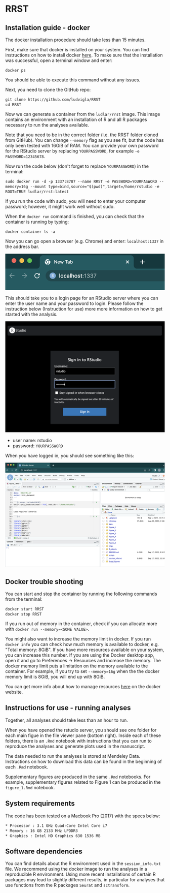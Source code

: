 # RRST

## Installation guide - docker 

The docker installation procedure should take less than 15 minutes.

First, make sure that docker is installed on your system. You can find instructions on how to 
install docker [here](https://docs.docker.com/get-docker/). To make sure that the installation 
was successful, open a terminal window and enter:

````
docker ps
````

You should be able to execute this command without any issues. 

Next, you need to clone the GitHub repo:

````
git clone https://github.com/ludvigla/RRST
cd RRST
````

Now we can generate a container from the `ludlar/rrst` image. This image contains an environment 
with an installation of R and all R packages necessary to run the analyses available.

Note that you need to be in the correct folder (i.e. the RRST folder cloned from GitHub). You can change 
`--memory` flag as you see fit, but the code has only been tested with 16GiB of RAM.
You can provide your own password for the RStudio server by replacing `YOURPASSWORD`, for example 
`-e PASSWORD=12345678`. 

Now run the code below (don't forget to replace `YOURPASSWORD`) in the terminal:

````
sudo docker run -d -p 1337:8787 --name RRST -e PASSWORD=YOURPASWORD --memory=16g --mount type=bind,source="$(pwd)",target=/home/rstudio -e ROOT=TRUE ludlar/rrst:latest
````

If you run the code with sudo, you will need to enter your computer password; however, 
it might work well without sudo.

When the `docker run` command is finished, you  can check that the container is running by typing:

````
docker container ls -a
````

Now you can go open a browser (e.g. Chrome) and enter: `localhost:1337` in the address bar. 

![address-bar](imgs/address_bar.png)

This should take you to a login page for an RStudio server where you can enter the user name and your password to login.
Please follow the instruction below (Instruction for use) more more information on how to get started with 
the analysis.

![rstudio-login](imgs/rstudio_login.png)

* user name: rstudio
* password: `YOURPASSWORD` 

When you have logged in, you should see something like this:

![rstudio-server](imgs/rstudio_server.png)

## Docker trouble shooting

You can start and stop the container by running the following commands from the terminal:

````
docker start RRST
docker stop RRST
````

If you run out of memory in the container, check if you can allocate more with 
`docker run --memory=<SOME VALUE>`. 

You might also want to increase the memory limit in docker. If you run `docker info` you can check how much memory is
available to docker, e.g. "Total memory: 8GiB". If you have more resources available on your system, you can increase 
this number. If you are using the Docker desktop app, open it and go to Preferences -> Resources and increase the memory. 
The docker memory limit puts a limitation on the memory available to the container. 
For example, if you try to set `--memory=16g` when the the docker memory limit is 8GiB, you will end up with 8GiB. 

You can get more info about how to manage resources [here](https://docs.docker.com/config/containers/resource_constraints/)
on the docker website.

## Instructions for use - running analyses

Together, all analyses should take less than an hour to run.

When you have opened the rstudio server, you should see one folder for each main figue in the 
file viewer pane (bottom right). Inside each of these folders, there is an `.Rmd` notebook
with instructions that you can run to reproduce the analyses and generate plots used 
in the manuscript. 

The data needed to run the analyses is stored at Mendeley Data. Instructions on how to 
download this data can be found in the beginning of each `.Rmd` notebook. 

Supplementary figures are produced in the same `.Rmd` notebooks. For example, supplementary
figures related to Figure 1 can be produced in the `figure_1.Rmd` notebook.

## System requirements

The code has been tested on a Macbook Pro (2017) with the specs below:

	* Processor : 3.1 GHz Quad-Core Intel Core i7
	* Memory : 16 GB 2133 MHz LPDDR3
	* Graphics : Intel HD Graphics 630 1536 MB

## Software dependencies

You can find details about the R environment used in the `session_info.txt` file. We recommend 
using the docker image to run the analyses in a reproducible R environment. Using more recent 
installations of certain R packages may lead to slightly different results, in particular 
for analyses that use functions from the R packages `Seurat` and `sctransform`.
